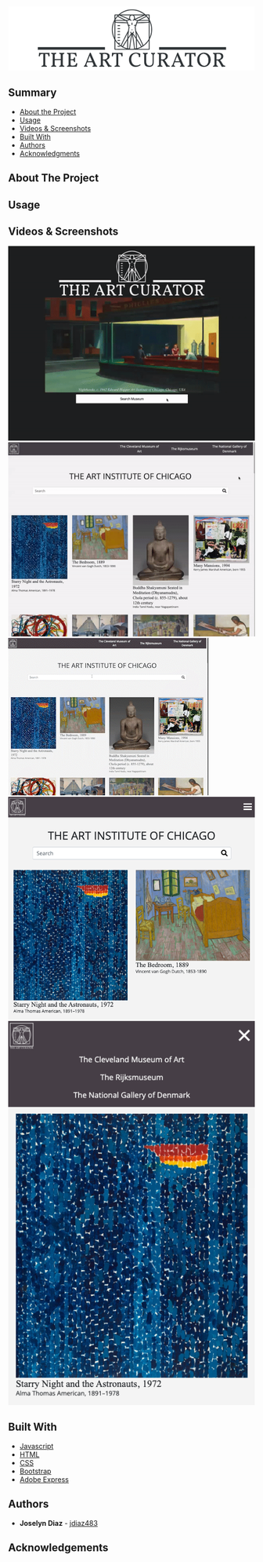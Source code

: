 <img src="images/README-IMG/logo.png">

<h2>Summary</h2>

  - [About the Project](#about-the-project)
  - [Usage](#usage)
  - [Videos & Screenshots](#videos-and-screenshots)
  - [Built With](#built-with)
  - [Authors](#authors)
  - [Acknowledgments](#acknowledgments)

## About The Project

## Usage 

## Videos & Screenshots
<img src="images/README-IMG/RDGIF01.gif">
<img src="images/README-IMG/RDGIF02.gif">
<img src="images/README-IMG/RDGIF03.gif">
<img src="images/README-IMG/RDIMG01.png">
<img src="images/README-IMG/RDIMG02.png">




## Built With 
  - [Javascript](https://www.javascript.com/)
  - [HTML](https://www.w3schools.com/html/default.asp)
  - [CSS](https://www.w3schools.com/css/default.asp)
  - [Bootstrap](https://getbootstrap.com/)
  - [Adobe Express](https://express.adobe.com/sp)

## Authors 
 - **Joselyn Diaz** - [jdiaz483](https://github.com/jdiaz483)

## Acknowledgements

